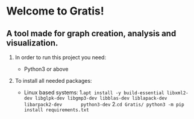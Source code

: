 # Welcome to Gratis!

## A tool made for graph creation, analysis and visualization.


1. In order to run this project you need:
    * Python3 or above

2. To install all needed packages:
    - Linux based systems:
        1.```
            apt install -y build-essential libxml2-dev libglpk-dev libgmp3-dev libblas-dev liblapack-dev libarpack2-dev       python3-dev
          ```
        2.```
           cd Gratis/
           python3 -m pip install requirements.txt
          ```
